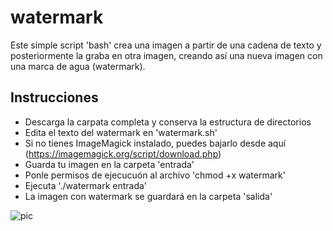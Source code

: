 # watermark
 
Este simple script 'bash' crea una imagen a partir de una cadena de texto y posteriormente la graba en otra imagen, creando así una nueva imagen con una marca de agua (watermark).

## Instrucciones
- Descarga la carpata completa y conserva la estructura de directorios
- Edita el texto del watermark en 'watermark.sh'
- Si no tienes ImageMagick instalado, puedes bajarlo desde aquí (https://imagemagick.org/script/download.php)
- Guarda tu imagen en la carpeta 'entrada'
- Ponle permisos de ejecucuón al archivo 'chmod +x watermark'
- Ejecuta './watermark entrada'
- La imagen con watermark se guardará en la carpeta 'salida'

![pic](https://user-images.githubusercontent.com/693328/189660879-b4753a22-4b3d-4033-999b-490662054ed9.jpg)
